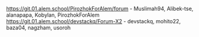https://git.01.alem.school/PirozhokForAlem/forum - Muslimah94, Alibek-tse, alanapapa, Kobylan, PirozhokForAlem
https://git.01.alem.school/devstackq/Forum-X2 - devstackq, mohito22, baza04, nagzham, usoroh
